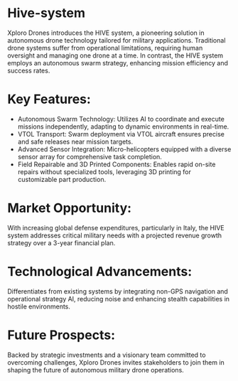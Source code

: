 # Hive-system
Xploro Drones introduces the HIVE system, a pioneering solution in autonomous drone technology tailored for military applications. Traditional drone systems suffer from operational limitations, requiring human oversight and managing one drone at a time. In contrast, the HIVE system employs an autonomous swarm strategy, enhancing mission efficiency and success rates.

# Key Features:

* Autonomous Swarm Technology: Utilizes AI to coordinate and execute missions independently, adapting to dynamic environments in real-time.
* VTOL Transport: Swarm deployment via VTOL aircraft ensures precise and safe releases near mission targets.
* Advanced Sensor Integration: Micro-helicopters equipped with a diverse sensor array for comprehensive task completion.
* Field Repairable and 3D Printed Components: Enables rapid on-site repairs without specialized tools, leveraging 3D printing for customizable part production.

# Market Opportunity:
With increasing global defense expenditures, particularly in Italy, the HIVE system addresses critical military needs with a projected revenue growth strategy over a 3-year financial plan.

# Technological Advancements:
Differentiates from existing systems by integrating non-GPS navigation and operational strategy AI, reducing noise and enhancing stealth capabilities in hostile environments.

# Future Prospects:
Backed by strategic investments and a visionary team committed to overcoming challenges, Xploro Drones invites stakeholders to join them in shaping the future of autonomous military drone operations.
